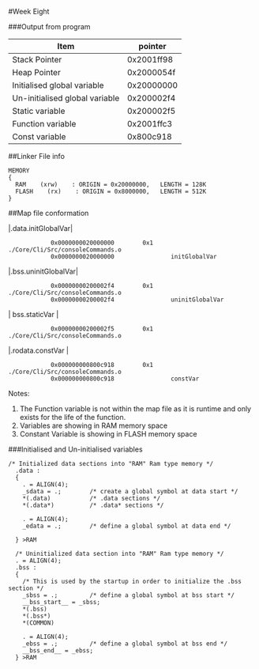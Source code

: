 #Week Eight

###Output from program

Item|pointer
-|-
Stack Pointer|0x2001ff98
Heap Pointer|		0x2000054f
Initialised global variable |		0x20000000
Un-initialised global variable |		0x200002f4
Static variable |		0x200002f5
Function variable 	|	0x2001ffc3
Const variable 	|	0x800c918

##Linker File info
```
MEMORY
{
  RAM    (xrw)    : ORIGIN = 0x20000000,   LENGTH = 128K
  FLASH    (rx)    : ORIGIN = 0x8000000,   LENGTH = 512K
}
```


##Map file conformation



|.data.initGlobalVar|

                0x0000000020000000        0x1 ./Core/Cli/Src/consoleCommands.o
                0x0000000020000000                initGlobalVar

 |.bss.uninitGlobalVar|  

                0x00000000200002f4        0x1 ./Core/Cli/Src/consoleCommands.o
                0x00000000200002f4                uninitGlobalVar               

| bss.staticVar |  

                0x00000000200002f5        0x1 ./Core/Cli/Src/consoleCommands.o

|.rodata.constVar |  

                0x000000000800c918        0x1 ./Core/Cli/Src/consoleCommands.o
                0x000000000800c918                constVar                

Notes:
1. The Function variable is not within the map file as it is runtime and only exists for the life of the function. 
2. Variables are showing in RAM memory space 
3. Constant Variable is showing in FLASH memory space

###Initialised and Un-initialised variables 

```
/* Initialized data sections into "RAM" Ram type memory */
  .data :
  {
    . = ALIGN(4);
    _sdata = .;        /* create a global symbol at data start */
    *(.data)           /* .data sections */
    *(.data*)          /* .data* sections */

    . = ALIGN(4);
    _edata = .;        /* define a global symbol at data end */

  } >RAM

  /* Uninitialized data section into "RAM" Ram type memory */
  . = ALIGN(4);
  .bss :
  {
    /* This is used by the startup in order to initialize the .bss section */
    _sbss = .;         /* define a global symbol at bss start */
    __bss_start__ = _sbss;
    *(.bss)
    *(.bss*)
    *(COMMON)

    . = ALIGN(4);
    _ebss = .;         /* define a global symbol at bss end */
    __bss_end__ = _ebss;
  } >RAM
  ```